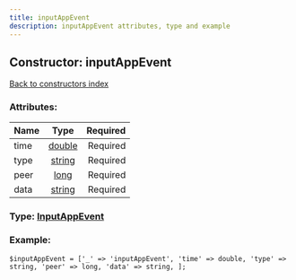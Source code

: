 ```yaml
---
title: inputAppEvent
description: inputAppEvent attributes, type and example
---
```

## Constructor: inputAppEvent  
[Back to constructors index](index.md)



### Attributes:

| Name     |    Type       | Required |
|----------|:-------------:|---------:|
|time|[double](../types/double.md) | Required|
|type|[string](../types/string.md) | Required|
|peer|[long](../types/long.md) | Required|
|data|[string](../types/string.md) | Required|



### Type: [InputAppEvent](../types/InputAppEvent.md)


### Example:

```
$inputAppEvent = ['_' => 'inputAppEvent', 'time' => double, 'type' => string, 'peer' => long, 'data' => string, ];
```